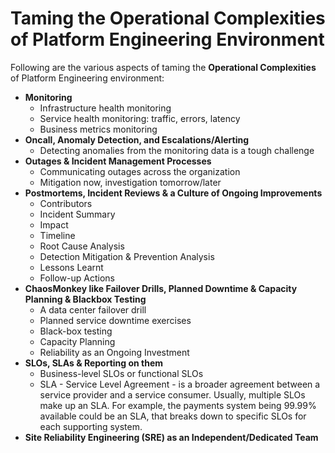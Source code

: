 # Taming the Operational Complexities of Platform Engineering Environment
Following are the various aspects of taming the **Operational Complexities** of Platform Engineering environment:
- **Monitoring**
  - Infrastructure health monitoring
  - Service health monitoring: traffic, errors, latency
  - Business metrics monitoring
- **Oncall, Anomaly Detection, and Escalations/Alerting**
  - Detecting anomalies from the monitoring data is a tough challenge
- **Outages & Incident Management Processes**
  - Communicating outages across the organization
  - Mitigation now, investigation tomorrow/later
- **Postmortems, Incident Reviews & a Culture of Ongoing Improvements**
  - Contributors
  - Incident Summary
  - Impact
  - Timeline
  - Root Cause Analysis
  - Detection Mitigation & Prevention Analysis
  - Lessons Learnt
  - Follow-up Actions
- **ChaosMonkey like Failover Drills, Planned Downtime & Capacity Planning & Blackbox Testing**
  - A data center failover drill
  - Planned service downtime exercises
  - Black-box testing
  - Capacity Planning
  - Reliability as an Ongoing Investment
- **SLOs, SLAs & Reporting on them**
  - Business-level SLOs or functional SLOs
  - SLA - Service Level Agreement - is a broader agreement between a service provider and a service consumer. Usually, multiple SLOs make up an SLA. For example, the payments system being 99.99% available could be an SLA, that breaks down to specific SLOs for each supporting system.
- **Site Reliability Engineering (SRE) as an Independent/Dedicated Team**